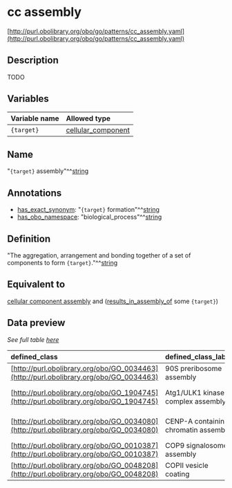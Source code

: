 # cc assembly

[http://purl.obolibrary.org/obo/go/patterns/cc_assembly.yaml](http://purl.obolibrary.org/obo/go/patterns/cc_assembly.yaml)

## Description

TODO




## Variables

| Variable name | Allowed type |
|:--------------|:-------------|
| `{target}` | [cellular_component](http://purl.obolibrary.org/obo/GO_0005575) |

## Name

"`{target}` assembly"^^[string](http://www.w3.org/2001/XMLSchema#string)

## Annotations

- [has_exact_synonym](http://www.geneontology.org/formats/oboInOwl#hasExactSynonym): "`{target}` formation"^^[string](http://www.w3.org/2001/XMLSchema#string)
- [has_obo_namespace](http://www.geneontology.org/formats/oboInOwl#hasOBONamespace): "biological_process"^^[string](http://www.w3.org/2001/XMLSchema#string)

## Definition

"The aggregation, arrangement and bonding together of a set of components to form `{target}`."^^[string](http://www.w3.org/2001/XMLSchema#string)

## Equivalent to

[cellular component assembly](http://purl.obolibrary.org/obo/GO_0022607)  and ([results_in_assembly_of](http://purl.obolibrary.org/obo/RO_0002588) some `{target}`)







## Data preview

*See full table [here](https://github.com/geneontology/go-ontology/tree/master/src/design_patterns/cc_assembly.tsv)*

| defined_class | defined_class_label | target | target_label |
|:--|:--|:--|:--|
| [http://purl.obolibrary.org/obo/GO_0034463](http://purl.obolibrary.org/obo/GO_0034463) | 90S preribosome assembly | [http://purl.obolibrary.org/obo/GO_0030686](http://purl.obolibrary.org/obo/GO_0030686) | 90S preribosome |
| [http://purl.obolibrary.org/obo/GO_1904745](http://purl.obolibrary.org/obo/GO_1904745) | Atg1/ULK1 kinase complex assembly | [http://purl.obolibrary.org/obo/GO_1990316](http://purl.obolibrary.org/obo/GO_1990316) | Atg1/ULK1 kinase complex |
| [http://purl.obolibrary.org/obo/GO_0034080](http://purl.obolibrary.org/obo/GO_0034080) | CENP-A containing chromatin assembly | [http://purl.obolibrary.org/obo/GO_0043505](http://purl.obolibrary.org/obo/GO_0043505) | CENP-A containing nucleosome |
| [http://purl.obolibrary.org/obo/GO_0010387](http://purl.obolibrary.org/obo/GO_0010387) | COP9 signalosome assembly | [http://purl.obolibrary.org/obo/GO_0008180](http://purl.obolibrary.org/obo/GO_0008180) | COP9 signalosome |
| [http://purl.obolibrary.org/obo/GO_0048208](http://purl.obolibrary.org/obo/GO_0048208) | COPII vesicle coating | [http://purl.obolibrary.org/obo/GO_0030127](http://purl.obolibrary.org/obo/GO_0030127) | COPII vesicle coat |

